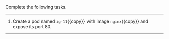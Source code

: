 Complete the following tasks.

---

1. Create a pod named `ig-11`{{copy}} with image `nginx`{{copy}} and expose its port 80.

---
<br/>
<br/>
